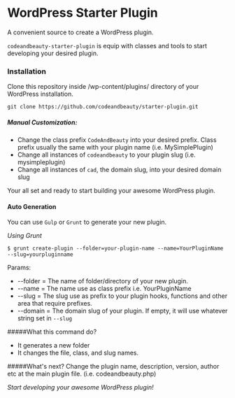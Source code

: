 # WordPress Starter Plugin
A convenient source to create a WordPress plugin.

`codeandbeauty-starter-plugin` is equip with classes and tools to start developing your desired plugin.

### Installation
Clone this repository inside /wp-content/plugins/ directory of your WordPress installation.

````
git clone https://github.com/codeandbeauty/starter-plugin.git
````

##### Manual Customization:
* Change the class prefix `CodeAndBeauty` into your desired prefix. Class prefix usually the same with your plugin name (i.e. MySimplePlugin)
* Change all instances of `codeandbeauty` to your plugin slug (i.e. mysimpleplugin)
* Change all instances of `cad`, the domain slug, into your desired domain slug

Your all set and ready to start building your awesome WordPress plugin.

#### Auto Generation
You can use `Gulp` or `Grunt` to generate your new plugin.

*Using Grunt*
````
$ grunt create-plugin --folder=your-plugin-name --name=YourPluginName --slug=yourpluginname
````
Params:
* --folder = The name of folder/directory of your new plugin.
* --name = The name use as class prefix i.e. YourPluginName
* --slug = The slug use as prefix to your plugin hooks, functions and other area that require prefixes.
* --domain = The domain slug of your plugin. If empty, it will use whatever string set in `--slug`

#####What this command do?
- It generates a new folder
- It changes the file, class, and slug names.

#####What's next?
Change the plugin name, description, version, author etc at the main plugin file. (i.e. codeandbeauty.php)

*Start developing your awesome WordPress plugin!*
